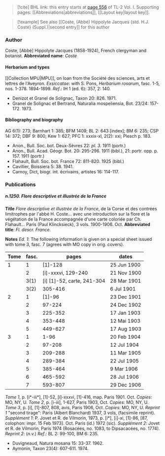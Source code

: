 > [!cite] BHL link: this entry starts at [page 556](https://www.biodiversitylibrary.org/page/33120687) of TL-2 Vol. I.
> Supporting pages: [[Abbreviations|abbreviations]], [[Layout key|layout key]].

> [!example] See also [[Coste, (Abbé) Hippolyte Jacques {std. H.J. Coste} (Suppl.)|second entry]] for this author

### Author

Coste, \[Abbé\] Hippolyte Jacques (1858-1924), French clergyman and botanist. 
**Abbreviated name**: *Coste*

#### Herbarium and types

[[Collection MPU|MPU]], on loan from the Société des sciences, arts et lettres de l'Aveyron.
*Exsiccatae*: with S. Pons, *Herbarium rosarum*, fasc. 1-5, nos. 1-378. 1894-1899.
*Ref*.: IH 1 (ed. 6): 357, 2: 140.
- Denizot et Granel de Solignac, Taxon 20: 826. 1971.
- Granel de Solignac et Bertrand, Naturalia mospeliensia, Bot. 23/24: 157-172. 1973.

#### Bibliography and biography

AG 6(1): 273; Barnhart 1: 385; BFM 1409; BL 2: 643 \[index\]; BM 6: 235; CSP 14: 372; DBF 9: 800; Kew 1: 627; PFC 1: xxxix-xl, 2(2): xxi; Plesch p. 183.
- Anon., Bull. Soc. bot. Deux-Sèvres 22: *pl. 3.* 1911 (portr.)
- Anon., Bull. Acad. Géogr. Bot. 20: 295-296. 1911 (bibl.), 21: portr. opp. p. 157. 1911 (portr.)
- Flahault, Bull. Soc. bot. France 72: 811-820. 1925 (bibl.)
- Cavillier, Boissiera 5: 38. 1941.
- Carnoy, Dict, biogr. int. écrivains, artistes 16: 114-117.

### Publications

##### n.1250. Flore descriptive et illustrée de la France

**Title**
*Flore descriptive et illustrée de la France*, de la Corse et des contrées limitrophes par l'abbé H. Coste... avec une introduction sur la flore et la végétation de la France accompagnée d'une carte coloriée par Ch. Flahault... Paris (Paul Klincksieck), 3 vols. 1900-1906. Oct.
**Abbreviated title**: *Fl. descr. France*.

**Notes**
*Ed. 1*: The following information is given on a special sheet issued with tome 3, fasc. 7 (agrees with MO copy in orig. covers).

|Tome	|fasc.	|pages	|dates|
|---	|---	|---	|---	|
|1	|1	|\[1\]-128	|25 Jun 1900|
|	|2	|\[i\]-xxxvi, 129-240	|21 Nov 1900|
|	|3(1)	|\[i\] \[1\]-52, carte, 241-304	|28 Mar 1901|
|	|3(2)	|305-416	|6 Jul 1901|
|2	|1	|\[1\]-96	|23 Dec 1901|
|	|2	|97-224	|24 Dec 1902|
|	|3	|225-352	|17 Jan 1903|
|	|4	|353-448	|12 Mai 1903|
|	|5	|449-627	|17 Aug 1903|
|3	|1	|1-96	|20 Feb 1904|
|	|2	|97-208	|12 Jul 1904|
|	|3	|209-288	|11 Mar 1905|
|	|4	|289-384	|22 Jul 1905|
|	|5	|385-464	|9 Mar 1906|
|	|6	|465-592	|28 Jul 1906|
|	|7	|593-807	|29 Dec 1906|

*Tome 1*, p. \[i\*-iii\*\], \[1\]-52, \[i\]-xxxvi, \[1\]-416, map. Paris 1901. Oct. *Copies*: MO, NY, U.
*Tome 2*, p. \[i-iii\], 1-627, Paris 1903, Oct. *Copies*: MO, NY, U.
*Tome 3*, p. \[i\], \[1\]-807, 808, avis, Paris 1906, Oct. *Copies*: MO, NY, U.
*Reprint 1* "second tirage": Paris (Albert Blanchard) 1937, 3 vols, (facsimile reprint).
*Supplément 1*: P. Jovet et R. de Vilmorin, 1973, p. \[i\*\], \[i\]-xi, \[1\]-86, \[87, colophon: impr. 15 Feb 1973\]. Oct. Paris (id.) 1972 (sic).
*Supplément 2*: Jovet et R. de Vilmorin, Paris 1974 (Rosacées, no. 1083, to Dipsacacées, no. 1774).
*Reprint 2*: (*n.v.*)
*Ref*.: BL 2: 99-100, BM 6: 235.
- Duvigneaud, Natura mosana 15: 33-37. 1962.
- Aymonin, Taxon 23(4): 607-611. 1974.

